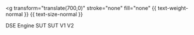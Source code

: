 <svg viewBox="0 0 2400 450">
{% include figure-inc.html %}

<g
		transform="translate(700,0)"
		stroke="none"
		fill="none"
		{{ text-weight-normal }}
		{{ text-size-normal }}
>

<g transform="translate(0,0)">
	<rect {{ fill-pink-01 }} x="0" y="0" width="400" height="200" rx="15" ry="15"/>
	<text {{ fill-grey-05 }} {{ bold }} {{ large }} {{ align-mm }} x="200" y="100">
		DSE Engine
	</text>
</g>

<g transform="translate(600,0)">
	<rect {{ fill-pink-01 }} x="0" y="0" width="400" height="200" rx="15" ry="15"/>
	<text {{ fill-grey-05 }} {{ bold }} {{ large }} {{ align-mm }} x="200" y="100">
		SUT
	</text>
</g>

<g transform="translate(600,250)">
	<rect {{ fill-pink-01 }} x="0" y="0" width="400" height="200" rx="15" ry="15"/>
	<text {{ fill-grey-05 }} {{ bold }} {{ large }} {{ align-mm }} x="200" y="100">
		SUT
	</text>
</g>

<g transform="translate(400,0)">
	<line x1="0"   y1="50"  x2="200" y2="50"  marker-end="url(#arrow)" {{ stroke-grey-05 }} stroke-width="10"/>
	<line x1="200" y1="100" x2="0"   y2="100" marker-end="url(#arrow)" {{ stroke-grey-05 }} stroke-width="10"/>
	<polyline stroke-linejoin="miter" marker-end="url(#arrow)"
		points="0,150 100,150 100,300 200,300"
		{{ stroke-grey-05 }} stroke-width="10"/>
	<text {{ fill-grey-05 }} {{ align-mm }} x="100" y="30">
		V1
	</text>
	<text {{ fill-grey-05 }} {{ left }} {{ align-lm }} x="115" y="225">
		V2
	</text>
</g>

</g>
</svg>

